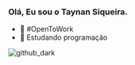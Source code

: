### Olá, Eu sou o Taynan Siqueira.

- 🔭 #OpenToWork
- 🌱 Estudando programação

<img src="https://camo.githubusercontent.com/c63facd16c85d0758f8e34e3347e845ba34eb5d7fe322c3f9465f57094d371cb/68747470733a2f2f6769746875622d726561646d652d73746174732e76657263656c2e6170702f6170693f757365726e616d653d616e7572616768617a72612673686f775f69636f6e733d7472756526686964653d636f6e74726962732c7072732663616368655f7365636f6e64733d3836343030267468656d653d6769746875625f6461726b" alt="github_dark" data-canonical-src="https://github-readme-stats.vercel.app/api?username=anuraghazra&amp;show_icons=true&amp;hide=contribs,prs&amp;cache_seconds=86400&amp;theme=github_dark" style="max-width: 100%;">
